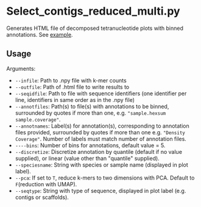 # Select_contigs_reduced_multi.py
Generates HTML file of decomposed tetranucleotide plots with binned annotations. See <a href="https://cobiontid.github.io/examples/cbHylTriq8_scaffolds_multi_select.html">example</a>.
## Usage
Arguments:
- `--infile`: Path to .npy file with k-mer counts
- `--outfile`: Path of .html file to write results to
- `--seqidfile`: Path to file with sequence identifiers (one identifier per line, identifiers in same order as in the .npy file)
- `--annotfiles`: Path(s) to file(s) with annotations to be binned, surrounded by quotes if more than one, e.g. `"sample.hexsum sample.coverage"`. 
- `--annotnames`: Label(s) for annotation(s), corresponding to annotation files provided, surrounded by quotes if more than one e.g. `"Density Coverage"`. Number of labels must match number of annotation files.
- `----bins`: Number of bins for annotations, default value = 5.
- `--discretize`: Discretize annotation by quantile (default if no value supplied), or linear (value other than "quantile" supplied).
- `--speciesname`: String with species or sample name (displayed in plot label).
- `--pca`: If set to `T`, reduce k-mers to two dimensions with PCA. Default to `F`(reduction with UMAP). 
- `--seqtype`: String with type of sequence, displayed in plot label (e.g. contigs or scaffolds).
